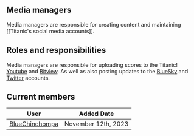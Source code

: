 ## Media managers

Media managers are responsible for creating content and maintaining [[Titanic's social media accounts]].

## Roles and responsibilities

Media managers are responsible for uploading scores to the Titanic! [Youtube](https://www.youtube.com/@osuTitanic) and [Bitview](https://www.bitview.net/user/osuTitanic). As well as also posting updates to the [BlueSky](https://bsky.app/profile/titanic.sh) and [Twitter](https://x.com/osutitanic) accounts.

## Current members

User | Added Date 
---|---
[BlueChinchompa](https://osu.titanic.sh/u/40) | November 12th, 2023

<!-- The date I put is when the first tweet was sent: https://x.com/osutitanic/status/1723848046629257608 -->

